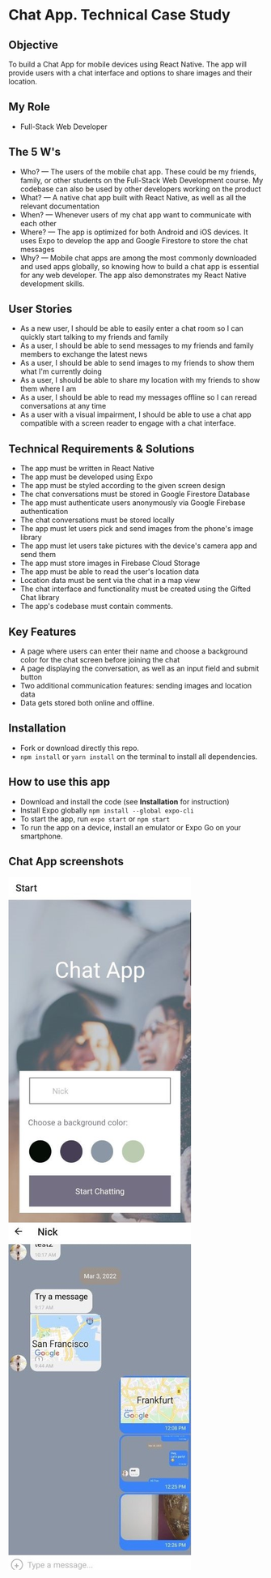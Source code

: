 # Chat App. Technical Case Study

## Objective 

To build a Chat App for mobile devices using React Native. The app will provide users with a chat interface and options to share images and their location. 

## My Role
- Full-Stack Web Developer

## The 5 W's
- Who? — The users of the mobile chat app. These could be my friends, family, or other students on the Full-Stack Web Development course. My codebase can also be used by other developers working on the product
- What? — A native chat app built with React Native, as well as all the relevant documentation
- When? — Whenever users of my chat app want to communicate with each other
- Where? — The app is optimized for both Android and iOS devices. It uses Expo to develop the app and Google Firestore to store the chat messages
- Why? — Mobile chat apps are among the most commonly downloaded and used apps globally, so knowing how to build a chat app is essential for any web developer. The app also demonstrates my React Native development skills.

## User Stories 
- As a new user, I should be able to easily enter a chat room so I can quickly start talking to my friends and family 
- As a user, I should be able to send messages to my friends and family members to exchange the latest news
- As a user, I should be able to send images to my friends to show them what I'm currently doing 
- As a user, I should be able to share my location with my friends to show them where I am 
- As a user, I should be able to read my messages offline so I can reread conversations at any time 
- As a user with a visual impairment, I should be able to use a chat app compatible with a screen reader to engage with a chat interface. 

## Technical Requirements & Solutions 
- The app must be written in React Native 
- The app must be developed using Expo
- The app must be styled according to the given screen design 
- The chat conversations must be stored in Google Firestore Database 
- The app must authenticate users anonymously via Google Firebase authentication
- The chat conversations must be stored locally
- The app must let users pick and send images from the phone's image library 
- The app must let users take pictures with the device's camera app and send them
- The app must store images in Firebase Cloud Storage
- The app must be able to read the user's location data 
- Location data must be sent via the chat in a map view
- The chat interface and functionality must be created using the Gifted Chat library
- The app's codebase must contain comments.

## Key Features
- A page where users can enter their name and choose a background color for the chat screen before joining the chat
- A page displaying the conversation, as well as an input field and submit button
- Two additional communication features: sending images and location data
- Data gets stored both online and offline.

## Installation
- Fork or download directly this repo.
- `npm install` or `yarn install` on the terminal to install all dependencies.

## How to use this app
- Download and install the code (see **Installation** for instruction)
- Install Expo globally `npm install --global expo-cli`
- To start the app, run `expo start` or `npm start`
- To run the app on a device, install an emulator or Expo Go on your smartphone.

## Chat App screenshots

![Livescreen](assets/Livescreen/Screenshot_Chat_App_1x.jpg)</br>
![Livescreen](assets/Livescreen/Screenshot_Chat_App_2x.jpg)